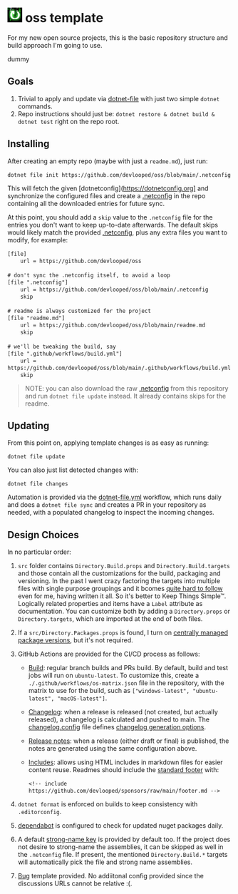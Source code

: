 ![logo](https://github.com/devlooped/devlooped.github.io/blob/main/img/tiny.png) oss template
===

For my new open source projects, this is the basic repository structure and build approach I'm going to use. 

dummy

## Goals

1. Trivial to apply and update via [dotnet-file](https://github.com/kzu/dotnet-file) with just two simple `dotnet` commands.
2. Repo instructions should just be: `dotnet restore & dotnet build & dotnet test` right on the repo root.

## Installing

After creating an empty repo (maybe with just a `readme.md`), just run:

```
dotnet file init https://github.com/devlooped/oss/blob/main/.netconfig
```
 
This will fetch the given [dotnetconfig](https://dotnetconfig.org] and
synchronize the configured files and create a [.netconfig](.netconfig) 
in the repo containing all the downloaded entries for future sync.

At this point, you should add a `skip` value to the `.netconfig` file for the entries 
you don't want to keep up-to-date afterwards. The default skips would likely match 
the provided [.netconfig](.netconfig), plus any extra files you want to modify, for 
example:

```gitconfig
[file]
	url = https://github.com/devlooped/oss

# don't sync the .netconfig itself, to avoid a loop
[file ".netconfig"]
	url = https://github.com/devlooped/oss/blob/main/.netconfig
	skip

# readme is always customized for the project
[file "readme.md"]
	url = https://github.com/devlooped/oss/blob/main/readme.md
	skip

# we'll be tweaking the build, say
[file ".github/workflows/build.yml"]
	url = https://github.com/devlooped/oss/blob/main/.github/workflows/build.yml
	skip
 ```

> NOTE: you can also download the raw [.netconfig](.netconfig) from this repository 
> and run `dotnet file update` instead. It already contains skips for the readme.

## Updating

From this point on, applying template changes is as easy as running:

```
dotnet file update
```

You can also just list detected changes with:

```
dotnet file changes
```

Automation is provided via the [dotnet-file.yml](.github/workflows/dotnet-file.yml) 
workflow, which runs daily and does a `dotnet file sync` and creates a PR in your 
repository as needed, with a populated changelog to inspect the incoming changes.


## Design Choices

In no particular order:

1. `src` folder contains `Directory.Build.props` and `Directory.Build.targets` 
   and those contain all the customizations for the build, packaging and versioning. 
   In the past I went crazy factoring the targets into multiple files with single 
   purpose groupings and it bcomes [quite hard to follow](https://github.com/devlooped/moq/tree/a76c3cea6/src/build) 
   even for me, having written it all. So it's better to Keep Things Simple™.
   Logically related properties and items have a `Label` attribute as documentation.
   You can customize both by adding a `Directory.props` or `Directory.targets`, 
   which are imported at the end of both files.

2. If a `src/Directory.Packages.props` is found, I turn on 
   [centrally managed package versions](https://github.com/NuGet/Home/wiki/Centrally-managing-NuGet-package-versions), but it's not required.
    
3. GitHub Actions are provided for the CI/CD process as follows:
   - [Build](.github/workflows/build.yml): regular branch builds and PRs build. By default, build and test 
     jobs will run on `ubuntu-latest`. To customize this, create a `./.github/workflows/os-matrix.json` file in the 
     repository, with the matrix to use for the build, such as `["windows-latest", "ubuntu-latest", "macOS-latest"]`. 
   - [Changelog](.github/workflows/changelog.yml): when a release is released (not created, but actually released), 
     a changelog is calculated and pushed to main. The [changelog.config](.github/workflows/changelog.config) file 
     defines [changelog generation options](https://github.com/github-changelog-generator/github-changelog-generator/wiki/Advanced-change-log-generation-examples).
   - [Release notes](.github/workflows/release-notes.yml): when a release (either draft or final) is published, 
     the notes are generated using the same configuration above.
   - [Includes](.github/workflows/includes.yml): allows using HTML includes in markdown files for 
     easier content reuse. Readmes should include the 
     [standard footer](https://github.com/devlooped/sponsors/raw/main/footer.md) with:

     ```
     <!-- include https://github.com/devlooped/sponsors/raw/main/footer.md -->
     ```

4. `dotnet format` is enforced on builds to keep consistency with `.editorconfig`.

5. [dependabot](.github/dependabot.yml) is configured to check for updated nuget packages daily.

6. A default [strong-name key](src/kzu.snk) is provided by default too. If the project does not desire to 
   strong-name the assemblies, it can be skipped as well in the `.netconfig` file. If present, the mentioned 
   `Directory.Build.*` targets will automatically pick the file and strong name assemblies.

7. [Bug](.github/ISSUE_TEMPLATE/bug.md) template provided. No addiitonal config provided since the 
   discussions URLs cannot be relative :(.
